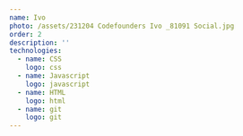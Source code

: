 ```yaml
---
name: Ivo
photo: /assets/231204 Codefounders Ivo _81091 Social.jpg
order: 2
description: ''
technologies:
  - name: CSS
    logo: css
  - name: Javascript
    logo: javascript
  - name: HTML
    logo: html
  - name: git
    logo: git
---
```










